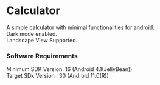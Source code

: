 # Calculator

A simple calculator with minimal functionalities for android. <br>
Dark mode enabled.<br>
Landscape View Supported.<br>

### Software Requirements
Minimum SDK Version: 16 (Android 4.1(JellyBean))<br>
Target SDk Version : 30 (Android 11.0(R))<br>

